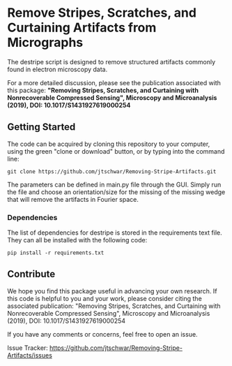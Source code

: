 # Remove Stripes, Scratches, and Curtaining Artifacts from Micrographs

The destripe script is designed to remove structured artifacts commonly found in electron microscopy data.

For a more detailed discussion, please see the publication associated with this package: 
**"Removing Stripes, Scratches, and Curtaining with Nonrecoverable Compressed Sensing", Microscopy and Microanalysis (2019), DOI: 10.1017/S1431927619000254** 


## Getting Started 

The code can be acquired by cloning this repository to your computer, using the green "clone or download" button, or by typing into the command line:
	
   `git clone https://github.com/jtschwar/Removing-Stripe-Artifacts.git`

The parameters can be defined in main.py file through the GUI. Simply run the file and choose an orientation/size for the missing of the missing wedge that will remove the artifacts in Fourier space.   


### Dependencies

The list of dependencies for destripe is stored in the requirements text file. They can all be installed with the following code:

   `pip install -r requirements.txt`

## Contribute

We hope you find this package useful in advancing your own research. 
If this code is helpful to you and your work, please consider citing the associated publication: "Removing Stripes, Scratches, and Curtaining with Nonrecoverable Compressed Sensing", Microscopy and Microanalysis (2019), DOI: 10.1017/S1431927619000254 

If you have any comments or concerns, feel free to open an issue.

Issue Tracker:  https://github.com/jtschwar/Removing-Stripe-Artifacts/issues
 
